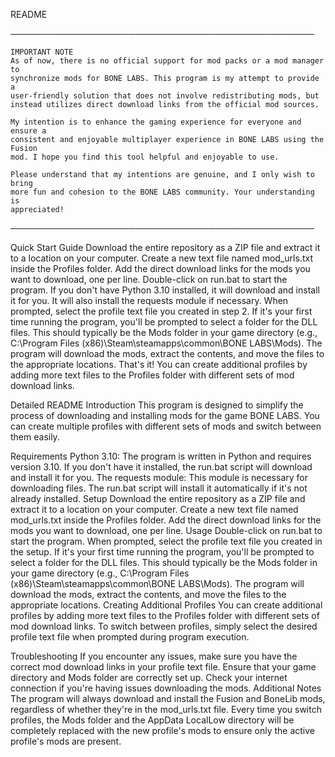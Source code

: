 README

─────────────────────────────────────────────────

    IMPORTANT NOTE
    As of now, there is no official support for mod packs or a mod manager to
    synchronize mods for BONE LABS. This program is my attempt to provide a
    user-friendly solution that does not involve redistributing mods, but
    instead utilizes direct download links from the official mod sources.

    My intention is to enhance the gaming experience for everyone and ensure a
    consistent and enjoyable multiplayer experience in BONE LABS using the Fusion
    mod. I hope you find this tool helpful and enjoyable to use.

    Please understand that my intentions are genuine, and I only wish to bring
    more fun and cohesion to the BONE LABS community. Your understanding is
    appreciated!

─────────────────────────────────────────────────

Quick Start Guide
Download the entire repository as a ZIP file and extract it to a location on your computer.
Create a new text file named mod_urls.txt inside the Profiles folder. Add the direct download links for the mods you want to download, one per line.
Double-click on run.bat to start the program. If you don't have Python 3.10 installed, it will download and install it for you. It will also install the requests module if necessary.
When prompted, select the profile text file you created in step 2.
If it's your first time running the program, you'll be prompted to select a folder for the DLL files. This should typically be the Mods folder in your game directory (e.g., C:\Program Files (x86)\Steam\steamapps\common\BONE LABS\Mods).
The program will download the mods, extract the contents, and move the files to the appropriate locations.
That's it! You can create additional profiles by adding more text files to the Profiles folder with different sets of mod download links.

Detailed README
Introduction
This program is designed to simplify the process of downloading and installing mods for the game BONE LABS. You can create multiple profiles with different sets of mods and switch between them easily.

Requirements
Python 3.10: The program is written in Python and requires version 3.10. If you don't have it installed, the run.bat script will download and install it for you.
The requests module: This module is necessary for downloading files. The run.bat script will install it automatically if it's not already installed.
Setup
Download the entire repository as a ZIP file and extract it to a location on your computer.
Create a new text file named mod_urls.txt inside the Profiles folder. Add the direct download links for the mods you want to download, one per line.
Usage
Double-click on run.bat to start the program.
When prompted, select the profile text file you created in the setup.
If it's your first time running the program, you'll be prompted to select a folder for the DLL files. This should typically be the Mods folder in your game directory (e.g., C:\Program Files (x86)\Steam\steamapps\common\BONE LABS\Mods).
The program will download the mods, extract the contents, and move the files to the appropriate locations.
Creating Additional Profiles
You can create additional profiles by adding more text files to the Profiles folder with different sets of mod download links. To switch between profiles, simply select the desired profile text file when prompted during program execution.

Troubleshooting
If you encounter any issues, make sure you have the correct mod download links in your profile text file.
Ensure that your game directory and Mods folder are correctly set up.
Check your internet connection if you're having issues downloading the mods.
Additional Notes
The program will always download and install the Fusion and BoneLib mods, regardless of whether they're in the mod_urls.txt file.
Every time you switch profiles, the Mods folder and the AppData LocalLow directory will be completely replaced with the new profile's mods to ensure only the active profile's mods are present.
